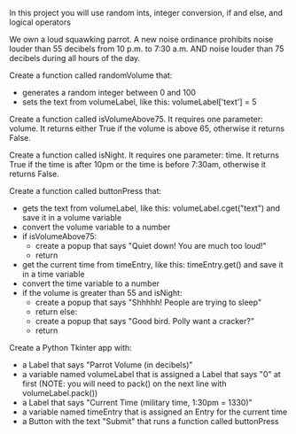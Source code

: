 In this project you will use random ints, integer conversion, if and else, and logical operators

We own a loud squawking parrot. A new noise ordinance prohibits noise louder than 55 decibels from 10 p.m. to 7:30 a.m. AND noise louder than 75 decibels during all hours of the day. 
 

Create a function called randomVolume that:
- generates a random integer between 0 and 100
- sets the text from volumeLabel, like this: volumeLabel['text'] = 5

Create a function called isVolumeAbove75. It requires one parameter: volume. It returns either True if the volume is above 65, otherwise it returns False.

Create a function called isNight. It requires one parameter: time. It returns True if the time is after 10pm or the time is before 7:30am, otherwise it returns False.

Create a function called buttonPress that:
- gets the text from volumeLabel, like this: volumeLabel.cget("text") and save it in a volume variable
- convert the volume variable to a number
- if isVolumeAbove75:
  - create a popup that says "Quiet down! You are much too loud!"
  - return
- get the current time from timeEntry, like this: timeEntry.get() and save it in a time variable
- convert the time variable to a number
- if the volume is greater than 55 and isNight:
  - create a popup that says "Shhhhh! People are trying to sleep"
  - return
  else:
  - create a popup that says "Good bird. Polly want a cracker?"
  - return

Create a Python Tkinter app with:
- a Label that says "Parrot Volume (in decibels)"
- a variable named volumeLabel that is assigned a Label that says "0" at first (NOTE: you will need to pack() on the next line with volumeLabel.pack())
- a Label that says "Current Time (military time, 1:30pm = 1330)"
- a variable named timeEntry that is assigned an Entry for the current time
- a Button with the text "Submit" that runs a function called buttonPress
